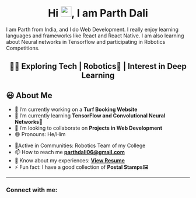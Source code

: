 <h1 align="center">Hi <img src="https://github.com/TheDudeThatCode/TheDudeThatCode/blob/master/Assets/Hi.gif" width="29px">, I am Parth Dali</h1>
I am Parth from India, and I do Web Development. I really enjoy learning languages and frameworks like React and React Native. I am also learning about Neural networks in Tensorflow and participating in Robotics Competitions.
<h2 align="center">👨‍💻 Exploring Tech | Robotics🤖 | Interest in Deep Learning</h2>
<!-- <img width="35%" align="right" alt="Github" src="https://user-images.githubusercontent.com/48678280/88862734-4903af80-d201-11ea-968b-9c939d88a37c.gif"/> -->

## 😃 About Me
- 🔭 I’m currently working on a **Turf Booking Website** 
- 🌱 I’m currently learning **TensorFlow and Convolutional Neural Networks**📸
- 👯 I’m looking to collaborate on **Projects in Web Development**
- 😄 Pronouns: He/Him
<!-- - 👨‍💻 All of my projects are available at [awsaw22.com](awsaw22.com) -->
- 🙌Active in Communities: Robotics Team of my College
- 📫 How to reach me **parthdali06@gmail.com**
- 📄 Know about my experiences: **<a href="https://github.com/parthd06/parthd06/blob/main/Assets/MyResume.pdf">View Resume</a>**
- ⚡ Fun fact: I have a good collection of **Postal Stamps**🖼
<hr \>
<!-- ## Checkout my Portfolio <a href="">here</a> -->

<!-- <h3 align="center">A passionate Web developer and Robotics Enthusiast</h3> -->
<!-- [![Anurag's GitHub stats](https://github-readme-stats.vercel.app/api?username=parthd06)](https://github.com/anuraghazra/github-readme-stats)
 -->
 
<h3 align="left">Connect with me:</h3>

